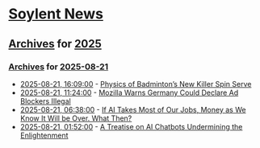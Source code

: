 # [Soylent News](../../../README.md)

## [Archives](../../index.md) for [2025](../index.md)

### [Archives](../../index.md) for [2025-08-21](index.md)

* [2025-08-21, 16:09:00](https://soylentnews.org/article.pl?sid=25/08/20/1743213&from=rss) - [Physics of Badminton’s New Killer Spin Serve](https://soylentnews.org/article.pl?sid=25/08/20/1743213&from=rss)
* [2025-08-21, 11:24:00](https://soylentnews.org/article.pl?sid=25/08/20/1736217&from=rss) - [Mozilla Warns Germany Could Declare Ad Blockers Illegal](https://soylentnews.org/article.pl?sid=25/08/20/1736217&from=rss)
* [2025-08-21, 06:38:00](https://soylentnews.org/article.pl?sid=25/08/20/033241&from=rss) - [If AI Takes Most of Our Jobs, Money as We Know It Will be Over. What Then?](https://soylentnews.org/article.pl?sid=25/08/20/033241&from=rss)
* [2025-08-21, 01:52:00](https://soylentnews.org/article.pl?sid=25/08/20/0153218&from=rss) - [A Treatise on AI Chatbots Undermining the Enlightenment](https://soylentnews.org/article.pl?sid=25/08/20/0153218&from=rss)
